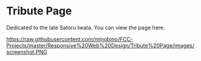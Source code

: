 # Tribute Page

Dedicated to the late Satoru Iwata.  You can view the page here.

https://raw.githubusercontent.com/minobino/FCC-Projects/master/Responsive%20Web%20Design/Tribute%20Page/images/screenshot.PNG

